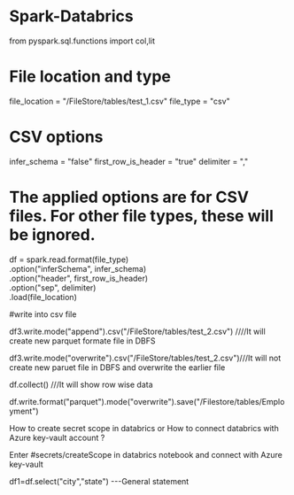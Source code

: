 # Spark-Databrics

from pyspark.sql.functions import col,lit
# File location and type
file_location = "/FileStore/tables/test_1.csv"
file_type = "csv"

# CSV options
infer_schema = "false"
first_row_is_header = "true"
delimiter = ","

# The applied options are for CSV files. For other file types, these will be ignored.
df = spark.read.format(file_type) \
  .option("inferSchema", infer_schema) \
  .option("header", first_row_is_header) \
  .option("sep", delimiter) \
  .load(file_location)


#write into csv file 

df3.write.mode("append").csv("/FileStore/tables/test_2.csv") ////It will create new parquet formate file in DBFS 

df3.write.mode("overwrite").csv("/FileStore/tables/test_2.csv")///It will not create new paruet file in DBFS and overwrite the earlier file 

df.collect() ///It will show row wise data 

df.write.format("parquet").mode("overwrite").save("/Filestore/tables/Employment")

How to create secret scope in databrics or How to connect databrics with Azure key-vault account ?

Enter #secrets/createScope in databrics notebook and connect with Azure key-vault 

df1=df.select("city","state") ---General statement
